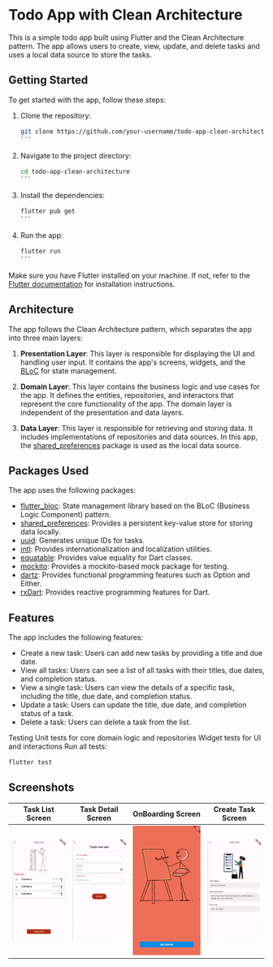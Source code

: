 

# Todo App with Clean Architecture

This is a simple todo app built using Flutter and the Clean Architecture pattern. The app allows users to create, view, update, and delete tasks and uses a local data source to store the tasks.

## Getting Started

To get started with the app, follow these steps:

1. Clone the repository:

   ````bash
   git clone https://github.com/your-username/todo-app-clean-architecture.git
   ```

   ````

1. Navigate to the project directory:

   ````bash
   cd todo-app-clean-architecture
   ```

   ````

1. Install the dependencies:

   ````bash
   flutter pub get
   ```

   ````

1. Run the app:

   ````bash
   flutter run
   ```

   ````

Make sure you have Flutter installed on your machine. If not, refer to the [Flutter documentation](https://flutter.dev/docs/get-started/install) for installation instructions.

## Architecture

The app follows the Clean Architecture pattern, which separates the app into three main layers:

1. **Presentation Layer**: This layer is responsible for displaying the UI and handling user input. It contains the app's screens, widgets, and the [BLoC](https://pub.dev/packages/flutter_bloc) for state management.

1. **Domain Layer**: This layer contains the business logic and use cases for the app. It defines the entities, repositories, and interactors that represent the core functionality of the app. The domain layer is independent of the presentation and data layers.

1. **Data Layer**: This layer is responsible for retrieving and storing data. It includes implementations of repositories and data sources. In this app, the [shared_preferences](https://pub.dev/packages/shared_preferences) package is used as the local data source.

## Packages Used

The app uses the following packages:

- [flutter_bloc](https://pub.dev/packages/flutter_bloc): State management library based on the BLoC (Business Logic Component) pattern.
- [shared_preferences](https://pub.dev/packages/shared_preferences): Provides a persistent key-value store for storing data locally.
- [uuid](https://pub.dev/packages/uuid): Generates unique IDs for tasks.
- [intl](https://pub.dev/packages/intl): Provides internationalization and localization utilities.
- [equatable](https://pub.dev/packages/equatable): Provides value equality for Dart classes.
- [mockito](https://pub.dev/packages/mockito): Provides a mockito-based mock package for testing.
- [dartz](https://pub.dev/packages/dartz): Provides functional programming features such as Option and Either.
- [rxDart](https://pub.dev/packages/rxdart): Provides reactive programming features for Dart.

## Features

The app includes the following features:

- Create a new task: Users can add new tasks by providing a title and due date.
- View all tasks: Users can see a list of all tasks with their titles, due dates, and completion status.
- View a single task: Users can view the details of a specific task, including the title, due date, and completion status.
- Update a task: Users can update the title, due date, and completion status of a task.
- Delete a task: Users can delete a task from the list.


Testing
Unit tests for core domain logic and repositories
Widget tests for UI and interactions
Run all tests:

   ````bash
   flutter test
   ````
## Screenshots

| Task List Screen | Task Detail Screen |OnBoarding Screen | Create Task Screen |
| ---------------- | ------------------ |------------------- |-------------------- |
| ![Task List](/2.png) | ![Task Detail](/3.png) | ![OnBoarding](/1.png) | ![create task](/4.png) |



